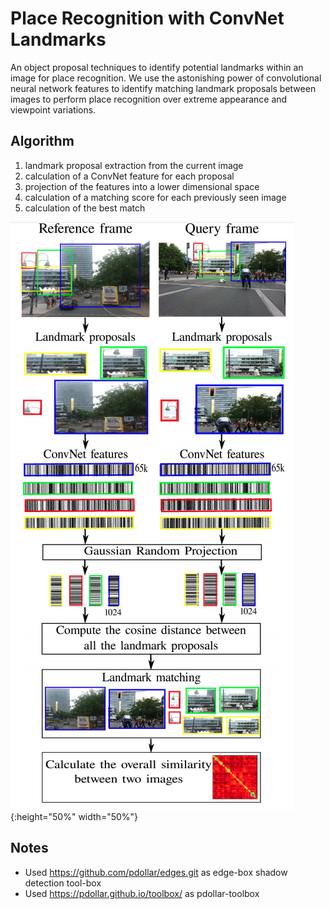 # Place Recognition with ConvNet Landmarks
An object proposal techniques to identify potential landmarks within an
image for place recognition. We use the astonishing power
of convolutional neural network features to identify matching
landmark proposals between images to perform place recognition
over extreme appearance and viewpoint variations.

## Algorithm
1) landmark proposal extraction from the current image
2) calculation of a ConvNet feature for each proposal
3) projection of the features into a lower dimensional space
4) calculation of a matching score for each previously seen
image
5) calculation of the best match

![](https://github.com/sepidehhosseinzadeh/Visual-Place-Recognition/blob/master/pipeline.png){:height="50%" width="50%"}

## Notes
- Used https://github.com/pdollar/edges.git as edge-box shadow detection tool-box
- Used https://pdollar.github.io/toolbox/ as pdollar-toolbox

